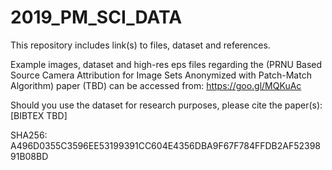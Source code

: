 # 2019_PM_SCI_DATA
This repository includes link(s) to files, dataset and references.

Example images, dataset and high-res eps files regarding the (PRNU Based Source Camera Attribution for Image Sets Anonymized with Patch-Match Algorithm) paper (TBD) can be accessed from: https://goo.gl/MQKuAc

Should you use the dataset for research purposes, please cite the paper(s):
[BIBTEX TBD]

SHA256: A496D0355C3596EE53199391CC604E4356DBA9F67F784FFDB2AF5239891B08BD
